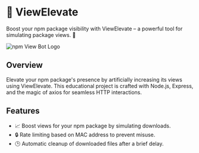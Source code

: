 # 🚀 ViewElevate

Boost your npm package visibility with ViewElevate – a powerful tool for simulating package views. 🌟

![npm View Bot Logo](url_to_logo.png)

## Overview

Elevate your npm package's presence by artificially increasing its views using ViewElevate. This educational project is crafted with Node.js, Express, and the magic of axios for seamless HTTP interactions.

## Features

- 📈 Boost views for your npm package by simulating downloads.
- 🔒 Rate limiting based on MAC address to prevent misuse.
- 🕒 Automatic cleanup of downloaded files after a brief delay.


